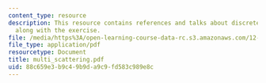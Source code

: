 ```yaml
---
content_type: resource
description: This resource contains references and talks about discrete ordinates
  along with the exercise.
file: /media/https%3A/open-learning-course-data-rc.s3.amazonaws.com/12-815-atmospheric-radiation-fall-2006/88c659e3b9c49b9da9c9fd583c989e8c_multi_scattering.pdf
file_type: application/pdf
resourcetype: Document
title: multi_scattering.pdf
uid: 88c659e3-b9c4-9b9d-a9c9-fd583c989e8c
---
```

